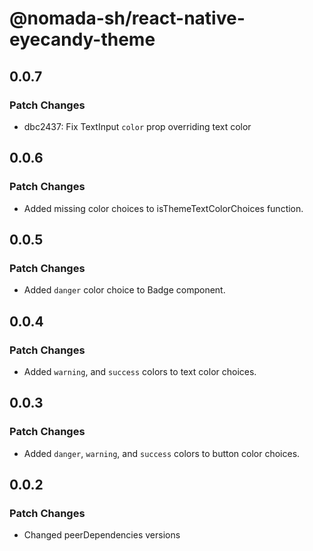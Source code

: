 # @nomada-sh/react-native-eyecandy-theme

## 0.0.7

### Patch Changes

- dbc2437: Fix TextInput `color` prop overriding text color

## 0.0.6

### Patch Changes

- Added missing color choices to isThemeTextColorChoices function.

## 0.0.5

### Patch Changes

- Added `danger` color choice to Badge component.

## 0.0.4

### Patch Changes

- Added `warning`, and `success` colors to text color choices.

## 0.0.3

### Patch Changes

- Added `danger`, `warning`, and `success` colors to button color choices.

## 0.0.2

### Patch Changes

- Changed peerDependencies versions
